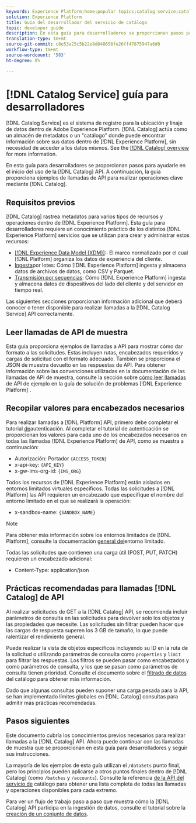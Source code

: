 ```yaml
---
keywords: Experience Platform;home;popular topics;catalog service;catalog;Catalog service;Catalog
solution: Experience Platform
title: Guía del desarrollador del servicio de catálogo
topic: developer guide
description: En esta guía para desarrolladores se proporcionan pasos para ayudarle en el inicio mediante la API de catálogo. A continuación, la guía proporciona llamadas de API de muestra para realizar operaciones clave mediante el catálogo.
translation-type: tm+mt
source-git-commit: c8e53a25c5b22e8d840658fe26ff47875947a6d0
workflow-type: tm+mt
source-wordcount: '583'
ht-degree: 0%

---
```



# [!DNL Catalog Service] guía para desarrolladores

[!DNL Catalog Service] es el sistema de registro para la ubicación y linaje de datos dentro de Adobe Experience Platform. [!DNL Catalog] actúa como un almacén de metadatos o un &quot;catálogo&quot; donde puede encontrar información sobre sus datos dentro de [!DNL Experience Platform], sin necesidad de acceder a los datos mismos. See the [[!DNL Catalog] overview](../home.md) for more information.

En esta guía para desarrolladores se proporcionan pasos para ayudarle en el inicio del uso de la [!DNL Catalog] API. A continuación, la guía proporciona ejemplos de llamadas de API para realizar operaciones clave mediante [!DNL Catalog].

## Requisitos previos 

[!DNL Catalog] rastrea metadatos para varios tipos de recursos y operaciones dentro de [!DNL Experience Platform]. Esta guía para desarrolladores requiere un conocimiento práctico de los distintos [!DNL Experience Platform] servicios que se utilizan para crear y administrar estos recursos:

* [[!DNL Experience Data Model (XDM)]](../../xdm/home.md):: El marco normalizado por el cual [!DNL Platform] organiza los datos de experiencia del cliente.
* [Ingesta](../../ingestion/batch-ingestion/overview.md)por lotes: Cómo [!DNL Experience Platform] ingesta y almacena datos de archivos de datos, como CSV y Parquet.
* [Transmisión por secuencias](../../ingestion/streaming-ingestion/overview.md): Cómo [!DNL Experience Platform] ingesta y almacena datos de dispositivos del lado del cliente y del servidor en tiempo real.

Las siguientes secciones proporcionan información adicional que deberá conocer o tener disponible para realizar llamadas a la [!DNL Catalog Service] API correctamente.

## Leer llamadas de API de muestra

Esta guía proporciona ejemplos de llamadas a API para mostrar cómo dar formato a las solicitudes. Estas incluyen rutas, encabezados requeridos y cargas de solicitud con el formato adecuado. También se proporciona el JSON de muestra devuelto en las respuestas de API. Para obtener información sobre las convenciones utilizadas en la documentación de las llamadas de API de muestra, consulte la sección sobre [cómo leer llamadas](../../landing/troubleshooting.md#how-do-i-format-an-api-request) de API de ejemplo en la guía de solución de problemas [!DNL Experience Platform] .

## Recopilar valores para encabezados necesarios

Para realizar llamadas a [!DNL Platform] API, primero debe completar el tutorial [de](../../tutorials/authentication.md)autenticación. Al completar el tutorial de autenticación se proporcionan los valores para cada uno de los encabezados necesarios en todas las llamadas [!DNL Experience Platform] de API, como se muestra a continuación:

* Autorización: Portador `{ACCESS_TOKEN}`
* x-api-key: `{API_KEY}`
* x-gw-ims-org-id: `{IMS_ORG}`

Todos los recursos de [!DNL Experience Platform] están aislados en entornos limitados virtuales específicos. Todas las solicitudes a [!DNL Platform] las API requieren un encabezado que especifique el nombre del entorno limitado en el que se realizará la operación:

* x-sandbox-name: `{SANDBOX_NAME}`

>[!NOTE]
>
>Para obtener más información sobre los entornos limitados de [!DNL Platform], consulte la documentación [general del](../../sandboxes/home.md)entorno limitado.

Todas las solicitudes que contienen una carga útil (POST, PUT, PATCH) requieren un encabezado adicional:

* Content-Type: application/json

## Prácticas recomendadas para llamadas [!DNL Catalog] de API

Al realizar solicitudes de GET a la [!DNL Catalog] API, se recomienda incluir parámetros de consulta en las solicitudes para devolver solo los objetos y las propiedades que necesite. Las solicitudes sin filtrar pueden hacer que las cargas de respuesta superen los 3 GB de tamaño, lo que puede ralentizar el rendimiento general.

Puede realizar la vista de objetos específicos incluyendo su ID en la ruta de la solicitud o utilizando parámetros de consulta como `properties` y `limit` para filtrar las respuestas. Los filtros se pueden pasar como encabezados y como parámetros de consulta, y los que se pasan como parámetros de consulta tienen prioridad. Consulte el documento sobre el [filtrado de datos](filter-data.md) del catálogo para obtener más información.

Dado que algunas consultas pueden suponer una carga pesada para la API, se han implementado límites globales en [!DNL Catalog] consultas para admitir más prácticas recomendadas.

## Pasos siguientes

Este documento cubría los conocimientos previos necesarios para realizar llamadas a la [!DNL Catalog] API. Ahora puede continuar con las llamadas de muestra que se proporcionan en esta guía para desarrolladores y seguir sus instrucciones.

La mayoría de los ejemplos de esta guía utilizan el `/dataSets` punto final, pero los principios pueden aplicarse a otros puntos finales dentro de [!DNL Catalog] (como `/batches` y `/accounts`). Consulte la referencia [de la API del servicio de](https://www.adobe.io/apis/experienceplatform/home/api-reference.html#!acpdr/swagger-specs/catalog.yaml) catálogo para obtener una lista completa de todas las llamadas y operaciones disponibles para cada extremo.

Para ver un flujo de trabajo paso a paso que muestra cómo la [!DNL Catalog] API participa en la ingestión de datos, consulte el tutorial sobre la [creación de un conjunto de datos](../datasets/create.md).
